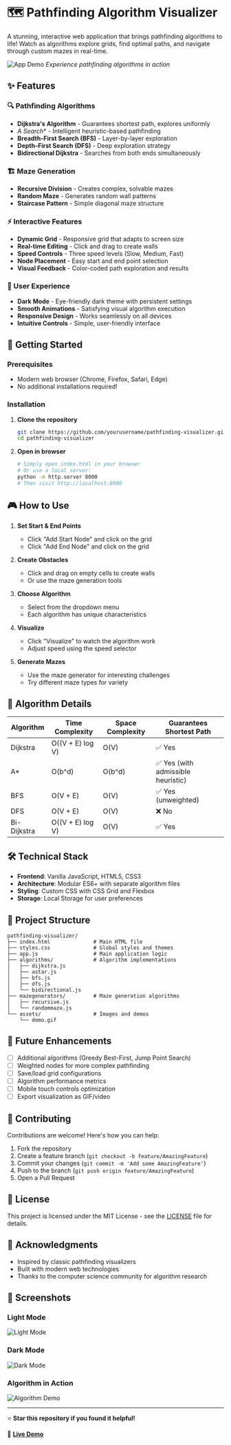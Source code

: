 # 🗺️ Pathfinding Algorithm Visualizer

A stunning, interactive web application that brings pathfinding algorithms to life! Watch as algorithms explore grids, find optimal paths, and navigate through custom mazes in real-time.

![App Demo](./assets/demo.gif)
*Experience pathfinding algorithms in action*

## ✨ Features

### 🔍 Pathfinding Algorithms
- **Dijkstra's Algorithm** - Guarantees shortest path, explores uniformly
- **A* Search** - Intelligent heuristic-based pathfinding
- **Breadth-First Search (BFS)** - Layer-by-layer exploration
- **Depth-First Search (DFS)** - Deep exploration strategy
- **Bidirectional Dijkstra** - Searches from both ends simultaneously

### 🏗️ Maze Generation
- **Recursive Division** - Creates complex, solvable mazes
- **Random Maze** - Generates random wall patterns
- **Staircase Pattern** - Simple diagonal maze structure

### ⚡ Interactive Features
- **Dynamic Grid** - Responsive grid that adapts to screen size
- **Real-time Editing** - Click and drag to create walls
- **Speed Controls** - Three speed levels (Slow, Medium, Fast)
- **Node Placement** - Easy start and end point selection
- **Visual Feedback** - Color-coded path exploration and results

### 🎨 User Experience
- **Dark Mode** - Eye-friendly dark theme with persistent settings
- **Smooth Animations** - Satisfying visual algorithm execution
- **Responsive Design** - Works seamlessly on all devices
- **Intuitive Controls** - Simple, user-friendly interface

## 🚀 Getting Started

### Prerequisites
- Modern web browser (Chrome, Firefox, Safari, Edge)
- No additional installations required!

### Installation
1. **Clone the repository**
   ```bash
   git clone https://github.com/yourusername/pathfinding-visualizer.git
   cd pathfinding-visualizer
   ```

2. **Open in browser**
   ```bash
   # Simply open index.html in your browser
   # Or use a local server:
   python -m http.server 8000
   # Then visit http://localhost:8000
   ```

## 🎮 How to Use

1. **Set Start & End Points**
   - Click "Add Start Node" and click on the grid
   - Click "Add End Node" and click on the grid

2. **Create Obstacles**
   - Click and drag on empty cells to create walls
   - Or use the maze generation tools

3. **Choose Algorithm**
   - Select from the dropdown menu
   - Each algorithm has unique characteristics

4. **Visualize**
   - Click "Visualize" to watch the algorithm work
   - Adjust speed using the speed selector

5. **Generate Mazes**
   - Use the maze generator for interesting challenges
   - Try different maze types for variety

## 🧠 Algorithm Details

| Algorithm | Time Complexity | Space Complexity | Guarantees Shortest Path |
|-----------|----------------|------------------|-------------------------|
| Dijkstra | O((V + E) log V) | O(V) | ✅ Yes |
| A* | O(b^d) | O(b^d) | ✅ Yes (with admissible heuristic) |
| BFS | O(V + E) | O(V) | ✅ Yes (unweighted) |
| DFS | O(V + E) | O(V) | ❌ No |
| Bi-Dijkstra | O((V + E) log V) | O(V) | ✅ Yes |

## 🛠️ Technical Stack

- **Frontend**: Vanilla JavaScript, HTML5, CSS3
- **Architecture**: Modular ES6+ with separate algorithm files
- **Styling**: Custom CSS with CSS Grid and Flexbox
- **Storage**: Local Storage for user preferences

## 📁 Project Structure

```
pathfinding-visualizer/
├── index.html              # Main HTML file
├── styles.css              # Global styles and themes
├── app.js                  # Main application logic
├── algorithms/             # Algorithm implementations
│   ├── dijkstra.js
│   ├── astar.js
│   ├── bfs.js
│   ├── dfs.js
│   └── bidirectional.js
├── mazegenerators/         # Maze generation algorithms
│   ├── recursive.js
│   └── randommaze.js
└── assets/                 # Images and demos
    └── demo.gif
```

## 🎯 Future Enhancements

- [ ] Additional algorithms (Greedy Best-First, Jump Point Search)
- [ ] Weighted nodes for more complex pathfinding
- [ ] Save/load grid configurations
- [ ] Algorithm performance metrics
- [ ] Mobile touch controls optimization
- [ ] Export visualization as GIF/video

## 🤝 Contributing

Contributions are welcome! Here's how you can help:

1. Fork the repository
2. Create a feature branch (`git checkout -b feature/AmazingFeature`)
3. Commit your changes (`git commit -m 'Add some AmazingFeature'`)
4. Push to the branch (`git push origin feature/AmazingFeature`)
5. Open a Pull Request

## 📄 License

This project is licensed under the MIT License - see the [LICENSE](LICENSE) file for details.

## 🙏 Acknowledgments

- Inspired by classic pathfinding visualizers
- Built with modern web technologies
- Thanks to the computer science community for algorithm research

## 📸 Screenshots

### Light Mode
![Light Mode](./assets/light-theme.png)

### Dark Mode
![Dark Mode](./assets/dark-theme.png)

### Algorithm in Action
![Algorithm Demo](./assets/demo.png)

---

⭐ **Star this repository if you found it helpful!**

🔗 **[Live Demo](https://yourusername.github.io/pathfinding-visualizer)**
